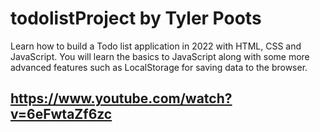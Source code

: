 # todolistProject by Tyler Poots

Learn how to build a Todo list application in 2022 with HTML, CSS and JavaScript. 
You will learn the basics to JavaScript along with some more advanced features such as LocalStorage for saving data to the browser.

## https://www.youtube.com/watch?v=6eFwtaZf6zc
